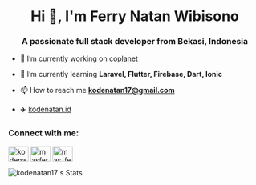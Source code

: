 <h1 align="center">Hi 👋, I'm Ferry Natan Wibisono</h1>
<h3 align="center">A passionate full stack developer from Bekasi, Indonesia</h3>

- 🔭 I’m currently working on [coplanet](https://github.com/kodenatan17/co-planet)

- 🌱 I’m currently learning **Laravel, Flutter, Firebase, Dart, Ionic**

- 📫 How to reach me **kodenatan17@gmail.com**

- :airplane: [kodenatan.id](https://kodenatan.id)

<h3 align="left">Connect with me:</h3>
<p align="left">
<a href="https://twitter.com/kodenatan17" target="blank"><img align="center" src="https://raw.githubusercontent.com/rahuldkjain/github-profile-readme-generator/master/src/images/icons/Social/twitter.svg" alt="kodenatan17" height="30" width="40" /></a>
<a href="https://linkedin.com/in/masferrynw" target="blank"><img align="center" src="https://raw.githubusercontent.com/rahuldkjain/github-profile-readme-generator/master/src/images/icons/Social/linked-in-alt.svg" alt="masferrynw" height="30" width="40" /></a>
<a href="https://instagram.com/mas_ferrynw" target="blank"><img align="center" src="https://raw.githubusercontent.com/rahuldkjain/github-profile-readme-generator/master/src/images/icons/Social/instagram.svg" alt="mas_ferrynw" height="30" width="40" /></a>
</p>

![kodenatan17's Stats](https://github-readme-stats.vercel.app/api?username=kodenatan17&theme=vue-dark&show_icons=true&hide_border=true&count_private=true)
